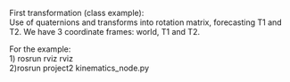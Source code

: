 First transformation (class example):\
Use of quaternions and transforms into rotation matrix, forecasting T1 and T2.
We have 3 coordinate frames: world, T1 and T2.

For the example:\
	1) rosrun rviz rviz\
	2)rosrun project2 kinematics_node.py
